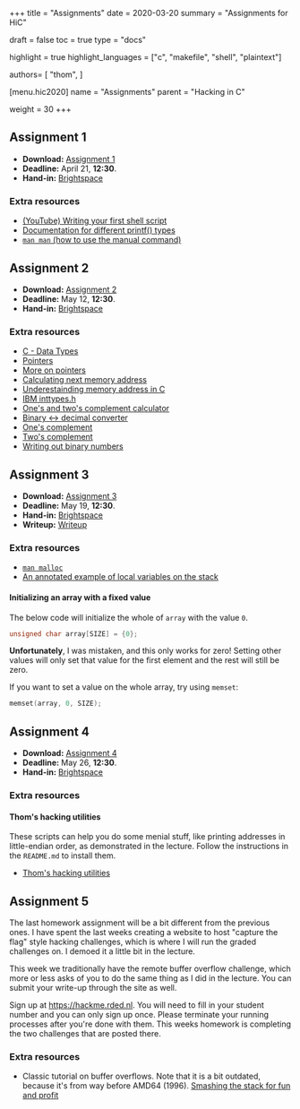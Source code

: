 +++
title = "Assignments"
date = 2020-03-20
summary = "Assignments for HiC"

draft = false
toc = true
type = "docs"

highlight = true
highlight_languages = ["c", "makefile", "shell", "plaintext"]

authors= [
  "thom",
]

[menu.hic2020]
  name = "Assignments"
  parent = "Hacking in C"

weight = 30
+++


## Assignment 1

* **Download:** [Assignment 1](assignment1.pdf)
* **Deadline:** April 21, **12:30**.
* **Hand-in:** [Brightspace][]

### Extra resources

* [(YouTube) Writing your first shell script](https://www.youtube.com/watch?v=eiBVlxxu3so)
* [Documentation for different printf() types](https://icecube.wisc.edu/~dglo/c_class/printf.html)
* [`man man` (how to use the manual command)](https://manpage.me/index.cgi?apropos=0&q=man&sektion=0&manpath=Debian+8.1.0&arch=default&format=html)

## Assignment 2

* **Download:** [Assignment 2](assignment2.pdf)
* **Deadline:** May 12, **12:30**.
* **Hand-in:** [Brightspace][]

### Extra resources

* [C - Data Types](https://www.tutorialspoint.com/cprogramming/c_data_types.htm)
* [Pointers](https://www.codingame.com/playgrounds/14589/how-to-play-with-pointers-in-c/a-pointer-is-a-variable)
* [More on pointers](https://www.cs.yale.edu/homes/aspnes/pinewiki/C(2f)Pointers.html)
* [Calculating next memory address](https://denniskubes.com/2012/08/17/basics-of-memory-addresses-in-c/)
* [Underestainding memory address in C](https://computer.howstuffworks.com/c23.htm)
* [IBM inttypes.h](https://www.ibm.com/support/knowledgecenter/en/SSLTBW_2.1.0/com.ibm.zos.v2r1.bpxbd00/inttyph.htm)
* [One's and two's complement calculator](https://ncalculators.com/digital-computation/1s-2s-complement-calculator.htm)
* [Binary <-> decimal converter](https://www.rapidtables.com/convert/number/binary-to-decimal.html)
* [One's complement](https://www.tutorialspoint.com/one-s-complement)
* [Two's complement](https://www.cs.cornell.edu/~tomf/notes/cps104/twoscomp.html)
* [Writing out binary numbers](https://stackoverflow.com/questions/6373093/how-to-print-binary-number-via-printf)

## Assignment 3

* **Download:** [Assignment 3](assignment3.pdf)
* **Deadline:** May 19, **12:30**.
* **Hand-in:** [Brightspace][]
* **Writeup:** [Writeup](writeup-ass3/)

### Extra resources

* [``man malloc``](http://man7.org/linux/man-pages/man3/malloc.3.html)
* [An annotated example of local variables on the stack](https://www.cs.rutgers.edu/~pxk/419/notes/frames.html)

#### Initializing an array with a fixed value

The below code will initialize the whole of ``array`` with the value ``0``.
```c
unsigned char array[SIZE] = {0};
```

**Unfortunately**, I was mistaken, and this only works for zero!
Setting other values will only set that value for the first element and the rest will still be zero.

If you want to set a value on the whole array, try using ``memset``:
```c
memset(array, 0, SIZE);
```

## Assignment 4

* **Download:** [Assignment 4](assignment4.pdf)
* **Deadline:** May 26, **12:30**.
* **Hand-in:** [Brightspace][]

### Extra resources

#### Thom's hacking utilities

These scripts can help you do some menial stuff, like printing addresses in little-endian order, as demonstrated in the lecture.
Follow the instructions in the ``README.md`` to install them.

 * [Thom's hacking utilities](utilities.tar.gz)

## Assignment 5

The last homework assignment will be a bit different from the previous ones. I have spent the last weeks creating a website to host "capture the flag" style hacking challenges, which is where I will run the graded challenges on. I demoed it a little bit in the lecture.

This week we traditionally have the remote buffer overflow challenge, which more or less asks of you to do the same thing as I did in the lecture. You can submit your write-up through the site as well.

Sign up at https://hackme.rded.nl. You will need to fill in your student number and you can only sign up once. Please terminate your running processes after you're done with them. This weeks homework is completing the two challenges that are posted there.


### Extra resources

* Classic tutorial on buffer overflows. Note that it is a bit outdated, because it's from way before AMD64 (1996). [Smashing the stack for fun and profit](https://insecure.org/stf/smashstack.html)

[Brightspace]: https://brightspace.ru.nl/d2l/home/88557
